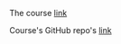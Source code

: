 The course [link](https://www.linkedin.com/learning/chat-with-your-data-using-chatgpt)

Course's GitHub repo's [link](https://github.com/LinkedInLearning/chat-with-your-data-using-chatgpt-3806110/tree/main)